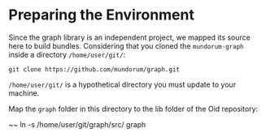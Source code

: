 # Preparing the Environment

Since the graph library is an independent project, we mapped its source here to build bundles. Considering that you cloned the `mundorum-graph` inside a directory `/home/user/git/`:

~~~
git clone https://github.com/mundorum/graph.git
~~~

`/home/user/git/` is a hypothetical directory you must update to your machine.

Map the `graph` folder in this directory to the lib folder of the Oid repository:

~~ 
ln -s /home/user/git/graph/src/ graph
~~~
